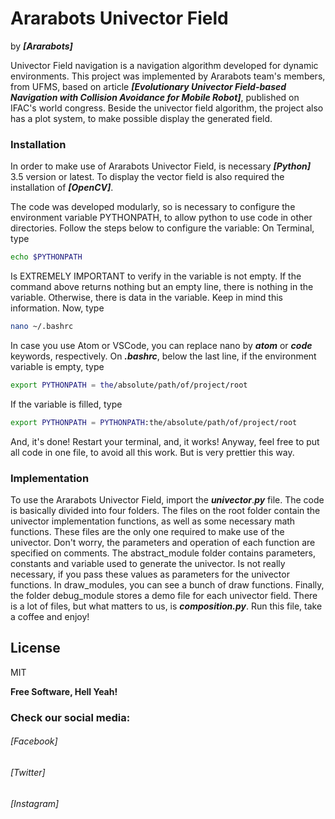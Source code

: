 # Ararabots Univector Field 
by ***[Ararabots]***

Univector Field navigation is a navigation algorithm developed for dynamic environments. This project was implemented by Ararabots team's members, from UFMS, based on article ***[Evolutionary Univector Field-based Navigation
with Collision Avoidance for Mobile Robot]***, published on IFAC's world congress.
Beside the univector field algorithm, the project also has a plot system, to make possible display the generated field.


### Installation

In order to make use of Ararabots Univector Field, is necessary ***[Python]*** 3.5 version or latest.
To display the vector field is also required the installation of ***[OpenCV]***.

The code was developed modularly, so is necessary to configure the environment variable PYTHONPATH, to allow python to use code in other directories. Follow the steps below to configure the variable:
On Terminal, type
``` sh
echo $PYTHONPATH
```
Is EXTREMELY IMPORTANT to verify in the variable is not empty. If the command above returns nothing but an empty line, there is nothing in the variable. Otherwise, there is data in the variable. Keep in mind this information.
Now, type
``` sh
nano ~/.bashrc
```
In case you use Atom or VSCode, you can replace nano by ***atom*** or ***code*** keywords, respectively.
On ***.bashrc***, below the last line, if the environment variable is empty, type
``` sh
export PYTHONPATH = the/absolute/path/of/project/root
```
If the variable is filled, type
``` sh
export PYTHONPATH = PYTHONPATH:the/absolute/path/of/project/root
```
And, it's done! Restart your terminal, and, it works!
Anyway, feel free to put all code in one file, to avoid all this work. But is very prettier this way.


### Implementation

To use the Ararabots Univector Field, import the ***univector***.***py*** file. The code is basically divided into four folders. The files on the root folder contain the univector implementation functions, as well as some necessary math functions. These files are the only one required to make use of the univector. Don't worry, the parameters and operation of each function are specified on comments. 
The abstract_module folder contains parameters, constants and variable used to generate the univector. Is not really necessary, if you pass these values as parameters for the univector functions. In draw_modules, you can see a bunch of draw functions. 
Finally, the folder debug_module stores a demo file for each univector field. There is a lot of files, but what matters to us, is ***composition.py***. Run this file, take a coffee and enjoy!


License
----

MIT


**Free Software, Hell Yeah!**

### Check our social media:
###### [Facebook]
###### [Twitter]
###### [Instagram]